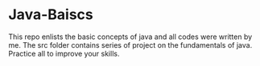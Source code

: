 # Java-Baiscs
This repo enlists the basic concepts of java and all codes were written by me.
The src folder contains series of project on the fundamentals of java. Practice all to improve your skills.
